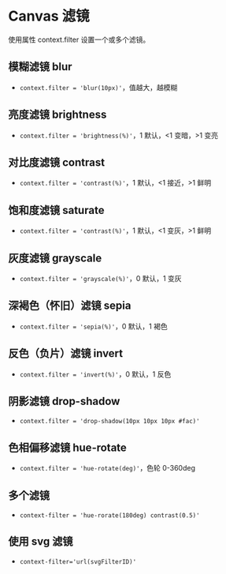 # Canvas 滤镜

使用属性 context.filter 设置一个或多个滤镜。

## 模糊滤镜 blur

- `context.filter = 'blur(10px)'`，值越大，越模糊

## 亮度滤镜 brightness

- `context.filter = 'brightness(%)'`，1 默认，<1 变暗，>1 变亮

## 对比度滤镜 contrast

- `context.filter = 'contrast(%)'`，1 默认，<1 接近，>1 鲜明

## 饱和度滤镜 saturate

- `context.filter = 'contrast(%)'`，1 默认，<1 变灰，>1 鲜明

## 灰度滤镜 grayscale

- `context.filter = 'grayscale(%)'`，0 默认，1 变灰

## 深褐色（怀旧）滤镜 sepia

- `context.filter = 'sepia(%)'`，0 默认，1 褐色

## 反色（负片）滤镜 invert

- `context.filter = 'invert(%)'`，0 默认，1 反色

## 阴影滤镜 drop-shadow

- `context.filter = 'drop-shadow(10px 10px 10px #fac)'`

## 色相偏移滤镜 hue-rotate

- `context.filter = 'hue-rotate(deg)'`，色轮 0-360deg

## 多个滤镜

- `context-filter = 'hue-rorate(180deg) contrast(0.5)'`

## 使用 svg 滤镜

- `context-filter='url(svgFilterID)'`
